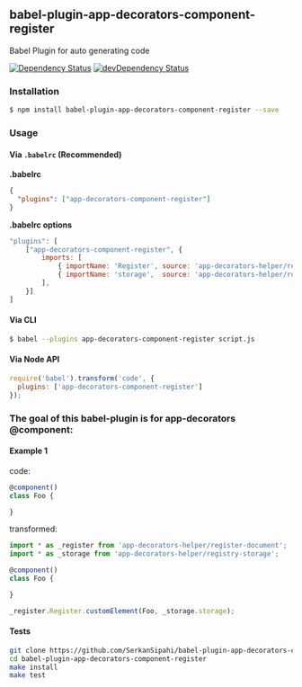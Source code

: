 ## babel-plugin-app-decorators-component-register
Babel Plugin for auto generating code

<p>
    <a href="https://david-dm.org/SerkanSipahi/babel-plugin-app-decorators-component-register"><img src="https://david-dm.org/SerkanSipahi/david.svg" alt="Dependency Status"></a>
    <a href="https://david-dm.org/SerkanSipahi/babel-plugin-app-decorators-component-register/?type=dev"><img src="https://david-dm.org/SerkanSipahi/david/dev-status.svg" alt="devDependency Status"></a>
</p>

### Installation

```sh
$ npm install babel-plugin-app-decorators-component-register --save
```

### Usage

#### Via `.babelrc` (Recommended)

**.babelrc**

```json
{
  "plugins": ["app-decorators-component-register"]
}
```

**.babelrc options**
```js
"plugins": [
    ["app-decorators-component-register", {
        imports: [
            { importName: 'Register', source: 'app-decorators-helper/register-document' },
            { importName: 'storage',  source: 'app-decorators-helper/registry-storage' },
        ],
    }]
]
```

#### Via CLI

```sh
$ babel --plugins app-decorators-component-register script.js
```

#### Via Node API

```js
require('babel').transform('code', {
  plugins: ['app-decorators-component-register']
});
```

### The goal of this babel-plugin is for app-decorators @component:

#### Example 1
code:
```js
@component()
class Foo {

}
```
transformed:
```js
import * as _register from 'app-decorators-helper/register-document';
import * as _storage from 'app-decorators-helper/registry-storage';

@component()
class Foo {

}

_register.Register.customElement(Foo, _storage.storage);
```


#### Tests
```bash
git clone https://github.com/SerkanSipahi/babel-plugin-app-decorators-component-register.git
cd babel-plugin-app-decorators-component-register
make install
make test
```
